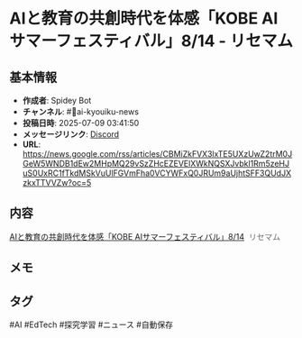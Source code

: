 # AIと教育の共創時代を体感「KOBE AIサマーフェスティバル」8/14 - リセマム

## 基本情報
- **作成者**: Spidey Bot
- **チャンネル**: #📰ai-kyouiku-news
- **投稿日時**: 2025-07-09 03:41:50
- **メッセージリンク**: [Discord](https://discord.com/channels/1206805897398059028/1389835531503927487/1392350009827131625)
- **URL**: https://news.google.com/rss/articles/CBMiZkFVX3lxTE5UXzUwZ2trM0JGeW5WNDB1dEw2MHpMQ29vSzZHcEZEVElXWkNQSXJvbkl1Rm5zeHJuS0UxRC1fTkdMSkVuUlFGVmFha0VCYWFxQ0JRUm9aUjhtSFF3QUdJXzkxTTVVZw?oc=5

## 内容
<a href="https://news.google.com/rss/articles/CBMiZkFVX3lxTE5UXzUwZ2trM0JGeW5WNDB1dEw2MHpMQ29vSzZHcEZEVElXWkNQSXJvbkl1Rm5zeHJuS0UxRC1fTkdMSkVuUlFGVmFha0VCYWFxQ0JRUm9aUjhtSFF3QUdJXzkxTTVVZw?oc=5" target="_blank">AIと教育の共創時代を体感「KOBE AIサマーフェスティバル」8/14</a>&nbsp;&nbsp;<font color="#6f6f6f">リセマム</font>

## メモ
<!-- ここに感想やメモを記入 -->

## タグ
#AI #EdTech #探究学習 #ニュース #自動保存
